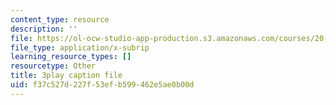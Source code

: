 ```yaml
---
content_type: resource
description: ''
file: https://ol-ocw-studio-app-production.s3.amazonaws.com/courses/20-219-becoming-the-next-bill-nye-writing-and-hosting-the-educational-show-january-iap-2015/f37c527d227f53efb599462e5ae0b00d_7LTzsMNPuuk.vtt
file_type: application/x-subrip
learning_resource_types: []
resourcetype: Other
title: 3play caption file
uid: f37c527d-227f-53ef-b599-462e5ae0b00d
---
```

